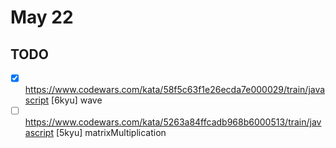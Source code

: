 # May 22

## TODO

- [x] <https://www.codewars.com/kata/58f5c63f1e26ecda7e000029/train/javascript> [6kyu] wave
- [ ] <https://www.codewars.com/kata/5263a84ffcadb968b6000513/train/javascript> [5kyu] matrixMultiplication
